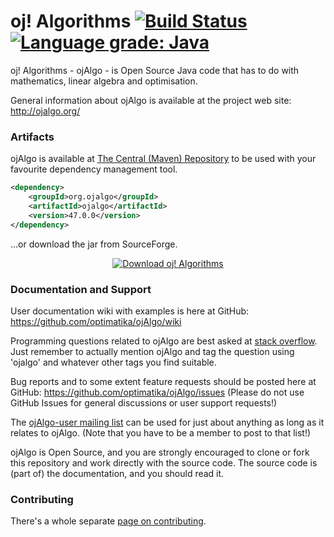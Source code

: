 # oj! Algorithms [![Build Status](https://travis-ci.org/optimatika/ojAlgo.svg?branch=master)](https://travis-ci.org/optimatika/ojAlgo) [![Language grade: Java](https://img.shields.io/lgtm/grade/java/g/optimatika/ojAlgo.svg?logo=lgtm&logoWidth=18)](https://lgtm.com/projects/g/optimatika/ojAlgo/context:java)

oj! Algorithms - ojAlgo - is Open Source Java code that has to do with mathematics, linear algebra and optimisation.

General information about ojAlgo is available at the project web site: http://ojalgo.org/

### Artifacts

ojAlgo is available at [The Central (Maven) Repository](https://search.maven.org/artifact/org.ojalgo/ojalgo) to be used with your favourite dependency management tool.

```xml
<dependency>
    <groupId>org.ojalgo</groupId>
    <artifactId>ojalgo</artifactId>
    <version>47.0.0</version>
</dependency>
```
...or download the jar from SourceForge.
<p align="center">
<a href="https://sourceforge.net/projects/ojalgo/files/latest/download" rel="nofollow"><img alt="Download oj! Algorithms" src="https://a.fsdn.com/con/app/sf-download-button"></a>
</p>

### Documentation and Support

User documentation wiki with examples is here at GitHub: https://github.com/optimatika/ojAlgo/wiki

Programming questions related to ojAlgo are best asked at [stack overflow](https://stackoverflow.com/search?tab=relevance&q=ojalgo). Just remember to actually mention ojAlgo and tag the question using 'ojalgo' and whatever other tags you find suitable.

Bug reports and to some extent feature requests should be posted here at GitHub: https://github.com/optimatika/ojAlgo/issues
(Please do not use GitHub Issues for general discussions or user support requests!)

The [ojAlgo-user mailing list](https://sourceforge.net/p/ojalgo/mailman/ojalgo-user/) can be used for just about anything as long as it relates to ojAlgo. (Note that you have to be a member to post to that list!)

ojAlgo is Open Source, and you are strongly encouraged to clone or fork this repository and work directly with the source code. The source code is (part of) the documentation, and you should read it.

### Contributing

There's a whole separate [page on contributing](CONTRIBUTING.md).
